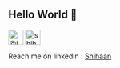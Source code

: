 ## Hello World  👋  

<!--
**theneoterik/theneoterik** is a ✨ _special_ ✨ repository because its `README.md` (this file) appears on your GitHub profile.


                
-->


 
<p align="center">

<a href="https://twitter.com/the_neoterik" target="blank"><img align="center" src="https://cdn.jsdelivr.net/gh/devicons/devicon@v2.8.1/devicon.min.css" alt="@theneoterik" height="30" width="30" /></a>
<a href="https://www.linkedin.com/in/shihaan-w-s-7b6a851a0/" target="blank"><img align="center" src="https://cdn.jsdelivr.net/npm/simple-icons@3.0.1/icons/linkedin.svg" alt="shihaanws" height="30" width="30" /></a>
</p>

Reach me on linkedin : [Shihaan](https://www.linkedin.com/in/shihaan-w-s-7b6a851a0/)

